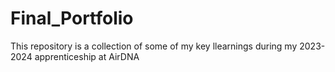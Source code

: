 # Final_Portfolio
This repository is a collection of some of my key llearnings during my 2023-2024 apprenticeship at AirDNA
